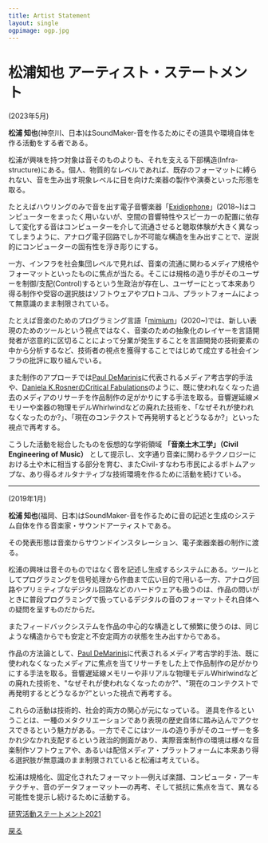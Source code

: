 ```yaml
---
title: Artist Statement
layout: single
ogpimage: ogp.jpg
---
```


# 松浦知也 アーティスト・ステートメント

(2023年5月)

**松浦 知也**(神奈川、日本)はSoundMaker-音を作るためにその道具や環境自体を作る活動をする者である。

松浦が興味を持つ対象は音そのものよりも、それを支える下部構造(Infra-structure)にある。個人、物質的なレベルであれば、既存のフォーマットに縛られない、音を生み出す現象レベルに目を向けた楽器の製作や演奏といった形態を取る。

たとえばハウリングのみで音を出す電子音響楽器「[Exidiophone](/works/exidiophone)」(2018~)はコンピューターをまったく用いないが、空間の音響特性やスピーカーの配置に依存して変化する音はコンピューターを介して流通させると聴取体験が大きく異なってしまうように、アナログ電子回路でしか不可能な構造を生み出すことで、逆説的にコンピューターの固有性を浮き彫りにする。

一方、インフラを社会集団レベルで見れば、音楽の流通に関わるメディア規格やフォーマットといったものに焦点が当たる。そこには規格の造り手がそのユーザーを制御/支配(Control)するという生政治が存在し、ユーザーにとって本来あり得る制作や受容の選択肢はソフトウェアやプロトコル、プラットフォームによって無意識のまま制限されている。

たとえば音楽のためのプログラミング言語「[mimium](/works/mimium)」(2020~)では、新しい表現のためのツールという視点ではなく、音楽のための抽象化のレイヤーを言語開発者が恣意的に区切ることによって分業が発生することを言語開発の技術要素の中から分析するなど、技術者の視点を獲得することではじめて成立する社会インフラの批評に取り組んでいる。

また制作のアプローチでは[Paul DeMarinis](http://pauldemarinis.org)に代表されるメディア考古学的手法や、[Daniela K.RosnerのCritical Fabulations](http://criticalfabulations.com/)のように、既に使われなくなった過去のメディアのリサーチを作品制作の足がかりにする手法を取る。音響遅延線メモリーや楽器の物理モデルWhirlwindなどの廃れた技術を、「なぜそれが使われなくなったのか?」、「現在のコンテクストで再発明するとどうなるか?」といった視点で再考する。

こうした活動を総合したものを仮想的な学術領域 **「音楽土木工学」（Civil Engineering of Music）** として提示し、文字通り音楽に関わるテクノロジーにおける土や木に相当する部分を育む、またCivil-すなわち市民によるボトムアップな、あり得るオルタナティブな技術環境を作るために活動を続けている。


---


(2019年1月)

**松浦 知也**(福岡、日本)はSoundMaker-音を作るために音の記述と生成のシステム自体を作る音楽家・サウンドアーティストである。

その発表形態は音楽からサウンドインスタレーション、電子楽器楽器の制作に渡る。

松浦の興味は音そのものではなく音を記述し生成するシステムにある。ツールとしてプログラミングを信号処理から作曲まで広い目的で用いる一方、アナログ回路やプリミティブなデジタル回路などのハードウェアも扱うのは、作品の問いがときに普段プログラミングで扱っているデジタルの音のフォーマットそれ自体への疑問を呈すものだからだ。

またフィードバックシステムを作品の中心的な構造として頻繁に使うのは、同じような構造からでも安定と不安定両方の状態を生み出すからである。

作品の方法論として、[Paul DeMarinis](http://pauldemarinis.org)に代表されるメディア考古学的手法、既に使われなくなったメディアに焦点を当てリサーチをした上で作品制作の足がかりにする手法を取る。音響遅延線メモリーや非リアルな物理モデルWhirlwindなどの廃れた技術を、"なぜそれが使われなくなったのか?"、"現在のコンテクストで再発明するとどうなるか?"といった視点で再考する。

これらの活動は技術的、社会的両方の関心が元になっている。
道具を作るということは、一種のメタクリエーションであり表現の歴史自体に踏み込んでアクセスできるという魅力がある。一方でそこにはツールの造り手がそのユーザーを多かれ少なかれ支配するという政治的側面があり、実際音楽制作の環境は様々な音楽制作ソフトウェアや、あるいは配信メディア・プラットフォームに本来あり得る選択肢が無意識のまま制限されていると松浦は考えている。

松浦は規格化、固定化されたフォーマット―例えば楽譜、コンピュータ・アーキテクチャ、音のデータフォーマット―の再考、そして抵抗に焦点を当て、異なる可能性を提示し続けるために活動する。


[研究活動ステートメント2021](../researchstatement2021)

[戻る](../)
